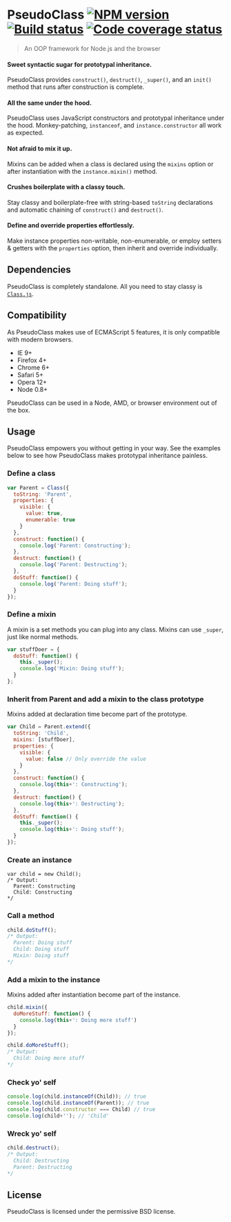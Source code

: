 # PseudoClass [![NPM version][npm-image]][npm-url] [![Build status][travis-image]][travis] [![Code coverage status][coveralls-image]][coveralls] 
> An OOP framework for Node.js and the browser

#### Sweet syntactic sugar for prototypal inheritance.
PseudoClass provides `construct()`, `destruct()`, `_super()`, and an `init()` method that runs after construction is complete.

#### All the same under the hood.
PseudoClass uses JavaScript constructors and prototypal inheritance under the hood. Monkey-patching, `instanceof`, and `instance.constructor` all work as expected.

#### Not afraid to mix it up.
Mixins can be added when a class is declared using the `mixins` option or after instantiation with the `instance.mixin()` method.

#### Crushes boilerplate with a classy touch.
Stay classy and boilerplate-free with string-based `toString` declarations and automatic chaining of `construct()` and `destruct()`.

#### Define and override properties effortlessly.
Make instance properties non-writable, non-enumerable, or employ setters & getters with the `properties` option, then inherit and override individually.


## Dependencies

PseudoClass is completely standalone. All you need to stay classy is [`Class.js`][Class.min.js].


## Compatibility

As PseudoClass makes use of ECMAScript 5 features, it is only compatible with modern browsers.

* IE 9+
* Firefox 4+
* Chrome 6+
* Safari 5+
* Opera 12+
* Node 0.8+

PseudoClass can be used in a Node, AMD, or browser environment out of the box.

## Usage

PseudoClass empowers you without getting in your way. See the examples below to see how PseudoClass makes prototypal inheritance painless.


### Define a class

```javascript
var Parent = Class({
  toString: 'Parent',
  properties: {
    visible: {
      value: true,
      enumerable: true
    }
  },
  construct: function() {
    console.log('Parent: Constructing');
  },
  destruct: function() {
    console.log('Parent: Destructing');
  },
  doStuff: function() {
    console.log('Parent: Doing stuff');
  }
});
```


### Define a mixin

A mixin is a set methods you can plug into any class. Mixins can use `_super`, just like normal methods.

```javascript
var stuffDoer = {
  doStuff: function() {
    this._super();
    console.log('Mixin: Doing stuff');
  }
};
```


### Inherit from Parent and add a mixin to the class prototype

Mixins added at declaration time become part of the prototype.

```javascript
var Child = Parent.extend({
  toString: 'Child',
  mixins: [stuffDoer],
  properties: {
    visible: {
      value: false // Only override the value
    }
  },
  construct: function() {
    console.log(this+': Constructing');
  },
  destruct: function() {
    console.log(this+': Destructing');
  },
  doStuff: function() {
    this._super();
    console.log(this+': Doing stuff');
  }
});
```


### Create an instance

```
var child = new Child();
/* Output:
  Parent: Constructing
  Child: Constructing
*/
```


### Call a method

```javascript
child.doStuff();
/* Output:
  Parent: Doing stuff
  Child: Doing stuff
  Mixin: Doing stuff
*/
```


### Add a mixin to the instance

Mixins added after instantiation become part of the instance.

```javascript
child.mixin({
  doMoreStuff: function() {
    console.log(this+': Doing more stuff')
  }
});

child.doMoreStuff();
/* Output:
  Child: Doing more stuff
*/
```


### Check yo' self

```javascript
console.log(child.instanceOf(Child)); // true
console.log(child.instanceOf(Parent)); // true
console.log(child.constructor === Child) // true
console.log(child+''); // 'Child'
```


### Wreck yo' self

```javascript
child.destruct();
/* Output:
  Child: Destructing
  Parent: Destructing
*/
```


## License

PseudoClass is licensed under the permissive BSD license.


[Class.min.js]: http://lazd.github.io/PseudoClass/build/Class.min.js

[coveralls]: https://coveralls.io/r/lazd/PseudoClass
[coveralls-image]: https://coveralls.io/repos/lazd/PseudoClass/badge.png?branch=master

[travis]: http://travis-ci.org/lazd/PseudoClass
[travis-image]: https://secure.travis-ci.org/lazd/PseudoClass.png?branch=master

[npm-url]: https://npmjs.org/package/pseudoclass
[npm-image]: https://badge.fury.io/js/pseudoclass.png
